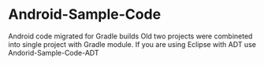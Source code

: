 # Android-Sample-Code
Android code migrated for Gradle builds
Old two projects were combineted into single project with Gradle module. If you are using Eclipse with ADT use Andorid-Sample-Code-ADT
